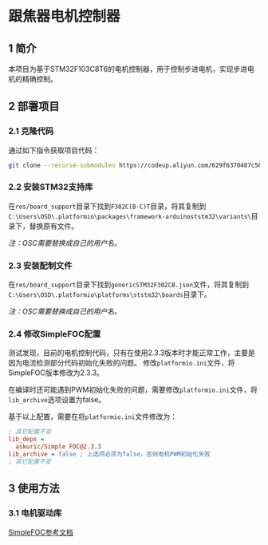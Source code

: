 # 跟焦器电机控制器

## 1 简介

本项目为基于STM32F103C8T6的电机控制器，用于控制步进电机，实现步进电机的精确控制。

## 2 部署项目

### 2.1 克隆代码

通过如下指令获取项目代码：
```sh
git clone --recurse-submodules https://codeup.aliyun.com/629f6370487c500c27f60603/versatile/focus_motor_driver.git
```

### 2.2 安装STM32支持库

在```res/board_support```目录下找到```F302C(B-C)T```目录，将其复制到```C:\Users\OSD\.platformio\packages\framework-arduinoststm32\variants\```目录下，替换原有文件。

*注：OSC需要替换成自己的用户名。*

### 2.3 安装配制文件

在```res/board_support```目录下找到```genericSTM32F302CB.json```文件，将其复制到```C:\Users\OSD\.platformio\platforms\ststm32\boards```目录下。

*注：OSC需要替换成自己的用户名。*

### 2.4 修改SimpleFOC配置

测试发现，目前的电机控制代码，只有在使用2.3.3版本时才能正常工作，主要是因为电流检测部分代码初始化失败的问题。
修改```platformio.ini```文件，将SimpleFOC版本修改为2.3.3。

在编译时还可能遇到PWM初始化失败的问题，需要修改```platformio.ini```文件，将```lib_archive```选项设置为false。

基于以上配置，需要在将```platformio.ini```文件修改为：

```ini
; 其它配置不变
lib_deps =
  askuric/Simple FOC@2.3.3
lib_archive = false ; 上选项必须为false，否则电机PWM初始化失败
; 其它配置不变
```

## 3 使用方法

### 3.1 电机驱动库

[SimpleFOC参考文档](https://docs.simplefoc.com/drivers_library)